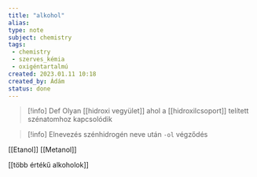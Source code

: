 ```yaml
---
title: "alkohol"
alias: 
type: note
subject: chemistry
tags:
 - chemistry
 - szerves_kémia
 - oxigéntartalmú
created: 2023.01.11 10:18
created_by: Ádám
status: done
---
```

>[!info] Def
> Olyan [[hidroxi vegyület]] ahol a [[hidroxilcsoport]]  telített szénatomhoz kapcsolódik

>[!info] Elnevezés
>szénhidrogén neve után `-ol` végződés

[[Etanol]]
[[Metanol]]

[[több értékű alkoholok]]